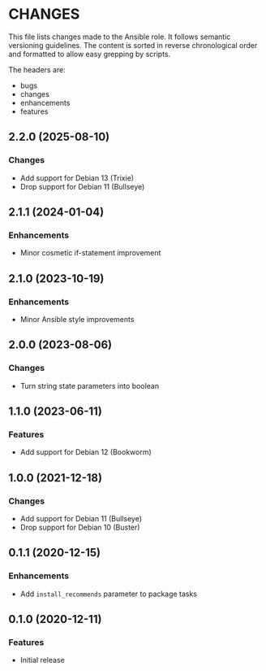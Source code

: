 # CHANGES

This file lists changes made to the Ansible role. It follows semantic versioning
guidelines. The content is sorted in reverse chronological order and formatted
to allow easy grepping by scripts.

The headers are:
- bugs
- changes
- enhancements
- features

## 2.2.0 (2025-08-10)

### Changes

- Add support for Debian 13 (Trixie)
- Drop support for Debian 11 (Bullseye)

## 2.1.1 (2024-01-04)

### Enhancements

- Minor cosmetic if-statement improvement

## 2.1.0 (2023-10-19)

### Enhancements

- Minor Ansible style improvements

## 2.0.0 (2023-08-06)

### Changes

- Turn string state parameters into boolean

## 1.1.0 (2023-06-11)

### Features

- Add support for Debian 12 (Bookworm)

## 1.0.0 (2021-12-18)

### Changes

- Add support for Debian 11 (Bullseye)
- Drop support for Debian 10 (Buster)

## 0.1.1 (2020-12-15)

### Enhancements

- Add `install_recommends` parameter to package tasks

## 0.1.0 (2020-12-11)

### Features

- Initial release
